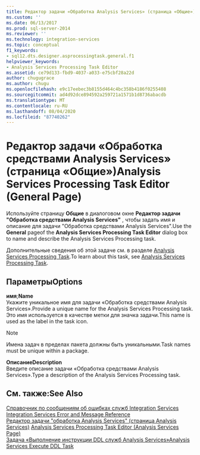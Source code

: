 ```yaml
---
title: Редактор задачи «Обработка Analysis Services» (страница «Общие») | Документация Майкрософт
ms.custom: ''
ms.date: 06/13/2017
ms.prod: sql-server-2014
ms.reviewer: ''
ms.technology: integration-services
ms.topic: conceptual
f1_keywords:
- sql12.dts.designer.asprocessingtask.general.f1
helpviewer_keywords:
- Analysis Services Processing Task Editor
ms.assetid: ce79d133-fbd9-4037-a033-e75cbf28a22d
author: chugugrace
ms.author: chugu
ms.openlocfilehash: e9c17eebec3b8155d464c4bc358b4186f0255408
ms.sourcegitcommit: ad4d92dce894592a259721a1571b1d8736abacdb
ms.translationtype: MT
ms.contentlocale: ru-RU
ms.lasthandoff: 08/04/2020
ms.locfileid: "87740262"
---
```

# <a name="analysis-services-processing-task-editor-general-page"></a><span data-ttu-id="a1d6a-102">Редактор задачи «Обработка средствами Analysis Services» (страница «Общие»)</span><span class="sxs-lookup"><span data-stu-id="a1d6a-102">Analysis Services Processing Task Editor (General Page)</span></span>
  <span data-ttu-id="a1d6a-103">Используйте страницу **Общие** в диалоговом окне **Редактор задачи "Обработка средствами Analysis Services"** , чтобы задать имя и описание для задачи "Обработка средствами Analysis Services".</span><span class="sxs-lookup"><span data-stu-id="a1d6a-103">Use the **General** pageof the **Analysis Services Processing Task Editor** dialog box to name and describe the Analysis Services Processing task.</span></span>  
  
 <span data-ttu-id="a1d6a-104">Дополнительные сведения об этой задаче см. в разделе [Analysis Services Processing Task](control-flow/analysis-services-processing-task.md).</span><span class="sxs-lookup"><span data-stu-id="a1d6a-104">To learn about this task, see [Analysis Services Processing Task](control-flow/analysis-services-processing-task.md).</span></span>  
  
## <a name="options"></a><span data-ttu-id="a1d6a-105">Параметры</span><span class="sxs-lookup"><span data-stu-id="a1d6a-105">Options</span></span>  
 <span data-ttu-id="a1d6a-106">**имя**;</span><span class="sxs-lookup"><span data-stu-id="a1d6a-106">**Name**</span></span>  
 <span data-ttu-id="a1d6a-107">Укажите уникальное имя для задачи «Обработка средствами Analysis Services».</span><span class="sxs-lookup"><span data-stu-id="a1d6a-107">Provide a unique name for the Analysis Services Processing task.</span></span> <span data-ttu-id="a1d6a-108">Это имя используется в качестве метки для значка задачи.</span><span class="sxs-lookup"><span data-stu-id="a1d6a-108">This name is used as the label in the task icon.</span></span>  
  
> [!NOTE]  
>  <span data-ttu-id="a1d6a-109">Имена задач в пределах пакета должны быть уникальными.</span><span class="sxs-lookup"><span data-stu-id="a1d6a-109">Task names must be unique within a package.</span></span>  
  
 <span data-ttu-id="a1d6a-110">**Описание**</span><span class="sxs-lookup"><span data-stu-id="a1d6a-110">**Description**</span></span>  
 <span data-ttu-id="a1d6a-111">Введите описание задачи «Обработка средствами Analysis Services».</span><span class="sxs-lookup"><span data-stu-id="a1d6a-111">Type a description of the Analysis Services Processing task.</span></span>  
  
## <a name="see-also"></a><span data-ttu-id="a1d6a-112">См. также:</span><span class="sxs-lookup"><span data-stu-id="a1d6a-112">See Also</span></span>  
 <span data-ttu-id="a1d6a-113">[Справочник по сообщениям об ошибках служб Integration Services](../../2014/integration-services/integration-services-error-and-message-reference.md) </span><span class="sxs-lookup"><span data-stu-id="a1d6a-113">[Integration Services Error and Message Reference](../../2014/integration-services/integration-services-error-and-message-reference.md) </span></span>  
 <span data-ttu-id="a1d6a-114">[Редактор задачи "обработка Analysis Services" &#40;страница Analysis Services&#41;](../../2014/integration-services/analysis-services-processing-task-editor-analysis-services-page.md) </span><span class="sxs-lookup"><span data-stu-id="a1d6a-114">[Analysis Services Processing Task Editor &#40;Analysis Services Page&#41;](../../2014/integration-services/analysis-services-processing-task-editor-analysis-services-page.md) </span></span>  
 [<span data-ttu-id="a1d6a-115">Задача «Выполнение инструкции DDL служб Analysis Services»</span><span class="sxs-lookup"><span data-stu-id="a1d6a-115">Analysis Services Execute DDL Task</span></span>](control-flow/analysis-services-execute-ddl-task.md)  
  
  
